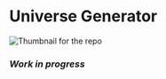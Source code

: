 # Universe Generator  
  
![Thumbnail for the repo](https://github.com/ImMorph/UniverseModel/blob/main/Misc/UniverseGeneration-Illustration.jpg?raw=true)  
  
### *Work in progress*  
